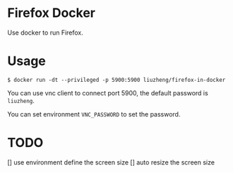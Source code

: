 # Firefox Docker
Use docker to run Firefox.

# Usage
```
$ docker run -dt --privileged -p 5900:5900 liuzheng/firefox-in-docker 
```

You can use vnc client to connect port 5900, the default password is `liuzheng`.

You can set environment `VNC_PASSWORD` to set the password.

# TODO
[] use environment define the screen size
[] auto resize the screen size
